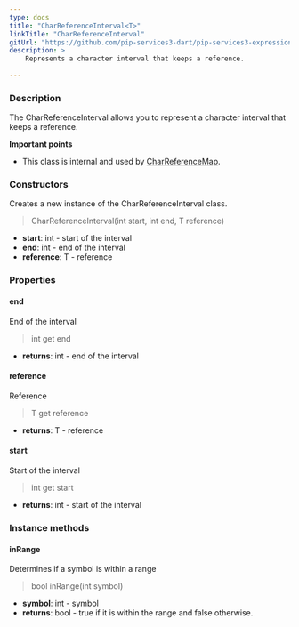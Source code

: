 ```yaml
---
type: docs
title: "CharReferenceInterval<T>"
linkTitle: "CharReferenceInterval"
gitUrl: "https://github.com/pip-services3-dart/pip-services3-expressions-dart"
description: > 
    Represents a character interval that keeps a reference.
    
---
```


### Description

The CharReferenceInterval allows you to represent a character interval that keeps a reference.

**Important points**

- This class is internal and used by [CharReferenceMap](../char_reference_map).

### Constructors
Creates a new instance of the CharReferenceInterval class.

> CharReferenceInterval(int start, int end, T reference)

- **start**: int - start of the interval
- **end**: int - end of the interval
- **reference**: T - reference

### Properties

#### end
End of the interval

> int get end

- **returns**: int - end of the interval

#### reference
Reference

> T get reference

- **returns**: T - reference


#### start
Start of the interval

> int get start

- **returns**: int - start of the interval


### Instance methods

#### inRange
Determines if a symbol is within a range

> bool inRange(int symbol)

- **symbol**: int - symbol
- **returns**: bool - true if it is within the range and false otherwise.
